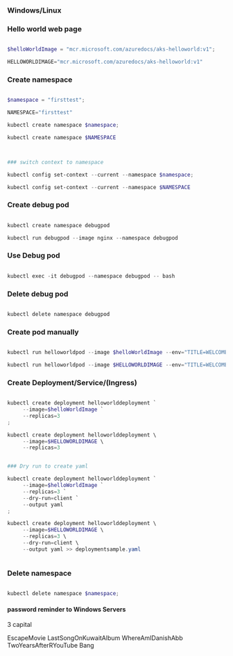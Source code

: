 ### Windows/Linux

### Hello world web page

```powershell

$helloWorldImage = "mcr.microsoft.com/azuredocs/aks-helloworld:v1";

HELLOWORLDIMAGE="mcr.microsoft.com/azuredocs/aks-helloworld:v1"

```


### Create namespace

```powershell

$namespace = "firsttest";

NAMESPACE="firsttest"

kubectl create namespace $namespace;

kubectl create namespace $NAMESPACE



### switch context to namespace

kubectl config set-context --current --namespace $namespace;

kubectl config set-context --current --namespace $NAMESPACE


```

### Create debug pod

```powershell

kubectl create namespace debugpod

kubectl run debugpod --image nginx --namespace debugpod


```

### Use Debug pod

```powershell

kubectl exec -it debugpod --namespace debugpod -- bash

```

### Delete debug pod

```powershell

kubectl delete namespace debugpod

```

### Create pod manually

```powershell

kubectl run helloworldpod --image $helloWorldImage --env="TITLE=WELCOME TO KUBE CLASS!"

kubectl run helloworldpod --image $HELLOWORLDIMAGE --env="TITLE=WELCOME TO KUBE CLASS!"

```

### Create Deployment/Service/(Ingress)

```powershell

kubectl create deployment helloworlddeployment `
     --image=$helloWorldImage `
     --replicas=3 
;

kubectl create deployment helloworlddeployment \
     --image=$HELLOWORLDIMAGE \
     --replicas=3


### Dry run to create yaml

kubectl create deployment helloworlddeployment `
     --image=$helloWorldImage `
     --replicas=3 `
     --dry-run=client `
     --output yaml
;

kubectl create deployment helloworlddeployment \
     --image=$HELLOWORLDIMAGE \
     --replicas=3 \
     --dry-run=client \
     --output yaml >> deploymentsample.yaml



```

###

### Delete namespace

```powershell

kubectl delete namespace $namespace;

```


#### password reminder to Windows Servers

3 capital

EscapeMovie  LastSongOnKuwaitAlbum WhereAmIDanishAbb TwoYearsAfterRYouTube Bang

